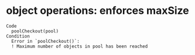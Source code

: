 # object operations: enforces maxSize

    Code
      poolCheckout(pool)
    Condition
      Error in `poolCheckout()`:
      ! Maximum number of objects in pool has been reached

